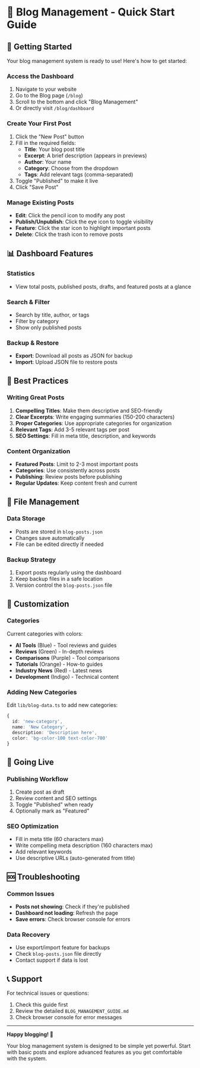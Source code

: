 # 📝 Blog Management - Quick Start Guide

## 🚀 Getting Started

Your blog management system is ready to use! Here's how to get started:

### **Access the Dashboard**
1. Navigate to your website
2. Go to the Blog page (`/blog`)
3. Scroll to the bottom and click "Blog Management"
4. Or directly visit `/blog/dashboard`

### **Create Your First Post**
1. Click the "New Post" button
2. Fill in the required fields:
   - **Title**: Your blog post title
   - **Excerpt**: A brief description (appears in previews)
   - **Author**: Your name
   - **Category**: Choose from the dropdown
   - **Tags**: Add relevant tags (comma-separated)
3. Toggle "Published" to make it live
4. Click "Save Post"

### **Manage Existing Posts**
- **Edit**: Click the pencil icon to modify any post
- **Publish/Unpublish**: Click the eye icon to toggle visibility
- **Feature**: Click the star icon to highlight important posts
- **Delete**: Click the trash icon to remove posts

## 📊 Dashboard Features

### **Statistics**
- View total posts, published posts, drafts, and featured posts at a glance

### **Search & Filter**
- Search by title, author, or tags
- Filter by category
- Show only published posts

### **Backup & Restore**
- **Export**: Download all posts as JSON for backup
- **Import**: Upload JSON file to restore posts

## 🎯 Best Practices

### **Writing Great Posts**
1. **Compelling Titles**: Make them descriptive and SEO-friendly
2. **Clear Excerpts**: Write engaging summaries (150-200 characters)
3. **Proper Categories**: Use appropriate categories for organization
4. **Relevant Tags**: Add 3-5 relevant tags per post
5. **SEO Settings**: Fill in meta title, description, and keywords

### **Content Organization**
- **Featured Posts**: Limit to 2-3 most important posts
- **Categories**: Use consistently across posts
- **Publishing**: Review posts before publishing
- **Regular Updates**: Keep content fresh and current

## 🔧 File Management

### **Data Storage**
- Posts are stored in `blog-posts.json`
- Changes save automatically
- File can be edited directly if needed

### **Backup Strategy**
1. Export posts regularly using the dashboard
2. Keep backup files in a safe location
3. Version control the `blog-posts.json` file

## 🎨 Customization

### **Categories**
Current categories with colors:
- **AI Tools** (Blue) - Tool reviews and guides
- **Reviews** (Green) - In-depth reviews
- **Comparisons** (Purple) - Tool comparisons
- **Tutorials** (Orange) - How-to guides
- **Industry News** (Red) - Latest news
- **Development** (Indigo) - Technical content

### **Adding New Categories**
Edit `lib/blog-data.ts` to add new categories:
```typescript
{
  id: 'new-category',
  name: 'New Category',
  description: 'Description here',
  color: 'bg-color-100 text-color-700'
}
```

## 🚀 Going Live

### **Publishing Workflow**
1. Create post as draft
2. Review content and SEO settings
3. Toggle "Published" when ready
4. Optionally mark as "Featured"

### **SEO Optimization**
- Fill in meta title (60 characters max)
- Write compelling meta description (160 characters max)
- Add relevant keywords
- Use descriptive URLs (auto-generated from title)

## 🆘 Troubleshooting

### **Common Issues**
- **Posts not showing**: Check if they're published
- **Dashboard not loading**: Refresh the page
- **Save errors**: Check browser console for errors

### **Data Recovery**
- Use export/import feature for backups
- Check `blog-posts.json` file directly
- Contact support if data is lost

## 📞 Support

For technical issues or questions:
1. Check this guide first
2. Review the detailed `BLOG_MANAGEMENT_GUIDE.md`
3. Check browser console for error messages

---

**Happy blogging! 🎉**

Your blog management system is designed to be simple yet powerful. Start with basic posts and explore advanced features as you get comfortable with the system.